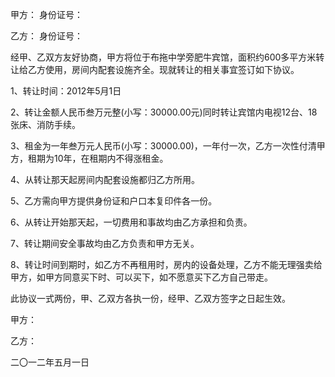
 


甲方： 身份证号：


乙方： 身份证号：


经甲、乙双方友好协商，甲方将位于布拖中学旁肥牛宾馆，面积约600多平方米转让给乙方使用，房间内配套设施齐全。现就转让的相关事宜签订如下协议。


1、转让时间：2012年5月1日


2、转让金额人民币叁万元整(小写：30000.00元)同时转让宾馆内电视12台、18张床、消防手续。


3、租金为一年叁万元人民币(小写：30000.00)，一年付一次，乙方一次性付清甲方，租期为10年，在租期内不得涨租金。


4、从转让那天起房间内配套设施都归乙方所用。


5、乙方需向甲方提供身份证和户口本复印件各一份。


6、从转让开始那天起，一切费用和事故均由乙方承担和负责。


7、转让期间安全事故均由乙方负责和甲方无关。


8、转让时间到期时，如乙方不再租用时，房内的设备处理，乙方不能无理强卖给甲方，如甲方同意买下时、可以买下，如不愿意买下乙方自己带走。


此协议一式两份，甲、乙双方各执一份，经甲、乙双方签字之日起生效。


甲方：


乙方：


二〇一二年五月一日
 


 

 
 
 
 
 
  


  
 

  


  


  
 
 
 
 

